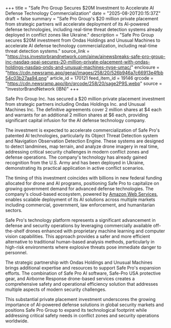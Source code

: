 +++
title = "Safe Pro Group Secures $20M Investment to Accelerate AI Defense Technology Commercialization"
date = "2025-08-20T20:15:37Z"
draft = false
summary = "Safe Pro Group's $20 million private placement from strategic partners will accelerate deployment of its AI-powered defense technologies, including real-time threat detection systems already deployed in conflict zones like Ukraine."
description = "Safe Pro Group secures $20M investment from Ondas Holdings and Unusual Machines to accelerate AI defense technology commercialization, including real-time threat detection systems."
source_link = "https://rss.investorbrandnetwork.com/ainw/ainewsbreaks-safe-pro-group-inc-nasdaq-spai-secures-20-million-private-placement-with-ondas-holdings-nasdaq-onds-and-unusual-machines-nyse-umac/"
enclosure = "https://cdn.newsramp.app/genai/images/258/20/526b946a7c66913e4fbb54c03b27aa94.png"
article_id = 170121
feed_item_id = 19146
qrcode = "https://cdn.newsramp.app/ibn/qrcode/258/20/sage2P9S.webp"
source = "InvestorBrandNetwork (IBN)"
+++

<p>Safe Pro Group Inc. has secured a $20 million private placement investment from strategic partners including Ondas Holdings Inc. and Unusual Machines Inc. The definitive agreements cover 2 million shares at $4 each and warrants for an additional 2 million shares at $6 each, providing significant capital infusion for the AI defense technology company.</p><p>The investment is expected to accelerate commercialization of Safe Pro's patented AI technologies, particularly its Object Threat Detection system and Navigation Observation Detection Engine. These systems are designed to detect landmines, map terrain, and analyze drone imagery in real time, addressing critical security challenges in modern conflict zones and defense operations. The company's technology has already gained recognition from the U.S. Army and has been deployed in Ukraine, demonstrating its practical application in active conflict scenarios.</p><p>The timing of this investment coincides with billions in new federal funding allocated for drone and AI programs, positioning Safe Pro to capitalize on growing government demand for advanced defense technologies. The company's cloud-based ecosystem, powered by <a href="https://aws.amazon.com" rel="nofollow" target="_blank">Amazon Web Services</a>, enables scalable deployment of its AI solutions across multiple markets including commercial, government, law enforcement, and humanitarian sectors.</p><p>Safe Pro's technology platform represents a significant advancement in defense and security operations by leveraging commercially available off-the-shelf drones enhanced with proprietary machine learning and computer vision capabilities. This approach provides a safer and more efficient alternative to traditional human-based analysis methods, particularly in high-risk environments where explosive threats pose immediate danger to personnel.</p><p>The strategic partnership with Ondas Holdings and Unusual Machines brings additional expertise and resources to support Safe Pro's expansion efforts. The combination of Safe Pro AI software, Safe-Pro USA protective gear, and Airborne Response drone-based services creates a comprehensive safety and operational efficiency solution that addresses multiple aspects of modern security challenges.</p><p>This substantial private placement investment underscores the growing importance of AI-powered defense solutions in global security markets and positions Safe Pro Group to expand its technological footprint while addressing critical safety needs in conflict zones and security operations worldwide.</p>
